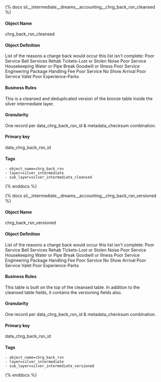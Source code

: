 {% docs sil__intermediate__dreams__accounting__chrg_back_rsn_cleansed %}

#### Object Name
chrg_back_rsn_cleansed

#### Object Definition
List of the reasons a charge back would occur this list isn&#39;t complete: Poor Service Bell Services
Rehab
Tickets-Lost or Stolen
Noise
Poor Service Housekeeping
Water or Pipe Break
Goodwill or Illness
Poor Service Engineering
Package Handling Fee
Poor Service
No Show Arrival
Poor Service Valet
Poor Experience-Parks

#### Business Rules
This is a cleansed and deduplicated version of the bronze table inside the silver intermediate layer.

#### Granularity
One record per data_chrg_back_rsn_id & metadata_checksum combination.

#### Primary key
data_chrg_back_rsn_id

#### Tags
    - object_name=chrg_back_rsn
    - layer=silver_intermediate
    - sub_layer=silver_intermediate_cleansed

{% enddocs %}

{% docs sil__intermediate__dreams__accounting__chrg_back_rsn_versioned %}

#### Object Name
chrg_back_rsn_versioned

#### Object Definition
List of the reasons a charge back would occur this list isn&#39;t complete: Poor Service Bell Services
Rehab
Tickets-Lost or Stolen
Noise
Poor Service Housekeeping
Water or Pipe Break
Goodwill or Illness
Poor Service Engineering
Package Handling Fee
Poor Service
No Show Arrival
Poor Service Valet
Poor Experience-Parks

#### Business Rules
This table is built on the top of the cleansed table. In addition to the cleansed table fields, it contains the versioning fields also.

#### Granularity
One record per data_chrg_back_rsn_id & metadata_checksum combination.

#### Primary key
data_chrg_back_rsn_id

#### Tags
    - object_name=chrg_back_rsn
    - layer=silver_intermediate
    - sub_layer=silver_intermediate_versioned

{% enddocs %}